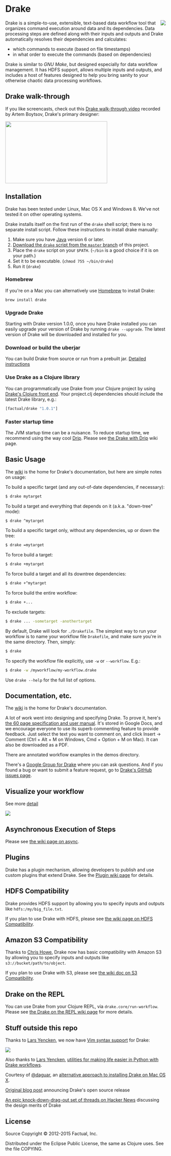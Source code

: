 # Drake

<img src="http://gdurl.com/MpUL" align="right"/>

Drake is a simple-to-use, extensible, text-based data workflow tool that organizes command execution around data and its dependencies. Data processing steps are defined along with their inputs and outputs and Drake automatically resolves their dependencies and calculates:

 * which commands to execute (based on file timestamps)
 * in what order to execute the commands (based on dependencies)

Drake is similar to _GNU Make_, but designed especially for data workflow management. It has HDFS support, allows multiple inputs and outputs, and includes a host of features designed to help you bring sanity to your otherwise chaotic data processing workflows.

## Drake walk-through

If you like screencasts, check out this [Drake walk-through video](http://www.youtube.com/watch?v=BUgxmvpuKAs) recorded by Artem Boytsov, Drake's primary designer:

<a href="http://www.youtube.com/watch?v=BUgxmvpuKAs">
  <img src="https://lh6.googleusercontent.com/-wOmqvTkHHk0/UQBnQaVcXJI/AAAAAAAAAC4/apFtmcPXCPQ/s800/Screen%2520Shot%25202013-01-23%2520at%25202.41.43%2520PM.png" width="320" height="195"/>
</a>

## Installation

Drake has been tested under Linux, Mac OS X and Windows 8. We've not tested it on other operating systems.

Drake installs itself on the first run of the `drake` shell script; there is no
separate install script.  Follow these instructions to install drake manually:

1. Make sure you have [Java](https://www.java.com) version 6 or later.
2. [Download the `drake` script from the `master` branch](https://raw.githubusercontent.com/Factual/drake/master/bin/drake)
 of this project.
3. Place the `drake` script on your `$PATH`. (`~/bin` is a good choice if it is on your path.)
4. Set it to be executable. (`chmod 755 ~/bin/drake`)
5. Run it (`drake`) 

### Homebrew

If you're on a Mac you can alternatively use [Homebrew](http://brew.sh/) to install Drake:
```
brew install drake
```

### Upgrade Drake

Starting with Drake version 1.0.0, once you have Drake installed you can easily upgrade your version of Drake by running `drake --upgrade`. The latest version of Drake will be downloaded and installed for you.

### Download or build the uberjar

You can build Drake from source or run from a prebuilt jar. [Detailed instructions](https://github.com/Factual/drake/wiki/Download-or-build-the-uberjar)


### Use Drake as a Clojure library

You can programmatically use Drake from your Clojure project by using [Drake's Clojure front end](https://github.com/Factual/drake/wiki/A-Clojure-Frontend-to-Drake). Your project.clj dependencies should include the latest Drake library, e.g.:

```clojure
[factual/drake "1.0.1"]
```

### Faster startup time

The JVM startup time can be a nuisance. To reduce startup time, we recommend using the way cool [Drip](https://github.com/flatland/drip). Please see [the Drake with Drip](https://github.com/Factual/drake/wiki/Faster-startup:-Drake-with-Drip) wiki page.

## Basic Usage

The [wiki](https://github.com/Factual/drake/wiki) is the home for Drake's documentation, but here are simple notes on usage:

To build a specific target (and any out-of-date dependencies, if necessary):

```bash
$ drake mytarget
```

To build a target and everything that depends on it (a.k.a. "down-tree" mode):

```bash
$ drake ^mytarget
```

To build a specific target only, without any dependencies, up or down the tree:

```bash
$ drake =mytarget
```

To force build a target:

```bash
$ drake +mytarget
```

To force build a target and all its downtree dependencies:

```bash
$ drake +^mytarget
```

To force build the entire workflow:

```bash
$ drake +...
```

To exclude targets:

```bash
$ drake ... -sometarget -anothertarget
```

By default, Drake will look for `./Drakefile`. The simplest way to run your workflow is to name your workflow file `Drakefile`, and make sure you're in the same directory. Then, simply:

```bash
$ drake
```

To specify the workflow file explicitly, use `-w` or `--workflow`. E.g.:

```bash
$ drake -w /myworkflow/my-workflow.drake
```

Use `drake --help` for the full list of options.

## Documentation, etc.

The [wiki](https://github.com/Factual/drake/wiki) is the home for Drake's documentation.

A lot of work went into designing and specifying Drake. To prove it, here's [the 60 page specification and user manual](https://docs.google.com/document/d/1bF-OKNLIG10v_lMes_m4yyaJtAaJKtdK0Jizvi_MNsg/edit). It's stored in Google Docs, and we encourage everyone to use its superb commenting feature to provide feedback. Just select the text you want to comment on, and click Insert -> Comment (Ctrl + Alt + M on Windows, Cmd + Option + M on Mac). It can also be downloaded as a PDF.

There are annotated workflow examples in the demos directory.

There's a [Google Group for Drake](https://groups.google.com/forum/?fromgroups#!forum/drake-workflow) where you can ask questions. And if you found a bug or want to submit a feature request, go to [Drake's GitHub issues page](https://github.com/Factual/drake/issues?sort=created&state=open).

## Visualize your workflow
See more [detail](https://github.com/Factual/drake/wiki/Visualize-your-workflow)

<img src="https://cloud.githubusercontent.com/assets/855457/7533038/509e37f8-f5a0-11e4-8c2e-8951272811af.png"/>

## Asynchronous Execution of Steps

Please see [the wiki page on async](https://github.com/Factual/drake/wiki/Async-Execution-of-Steps).

## Plugins

Drake has a plugin mechanism, allowing developers to publish and use custom plugins that extend Drake. See the [Plugin wiki page](https://github.com/Factual/drake/wiki/Plugins) for details.

## HDFS Compatibility

Drake provides HDFS support by allowing you to specify inputs and outputs like `hdfs:/my/big_file.txt`.

If you plan to use Drake with HDFS, please see [the wiki page on HDFS Compatibility](https://github.com/Factual/drake/wiki/HDFS-Compatibility).

## Amazon S3 Compatibility

Thanks to [Chris Howe](https://github.com/howech), Drake now has basic compatibility with Amazon S3 by allowing you to specify
inputs and outputs like `s3://bucket/path/to/object`.

If you plan to use Drake with S3, please see [the wiki doc on S3 Compatibility](https://github.com/Factual/drake/wiki/S3-Compatibility).

## Drake on the REPL

You can use Drake from your Clojure REPL, via `drake.core/run-workflow`. Please see [the Drake on the REPL wiki page](https://github.com/Factual/drake/wiki/Drake-on-the-REPL) for more details.

## Stuff outside this repo

Thanks to [Lars Yencken](https://github.com/larsyencken), we now have [Vim syntax support](https://bitbucket.org/larsyencken/vim-drake-syntax) for Drake:

<img src="https://lh3.googleusercontent.com/-mqNpFqf7P0k/UQoXkpAqr1I/AAAAAAAAADU/U5zrvozVmzE/s400/image.png"/>

Also thanks to [Lars Yencken](https://github.com/larsyencken), [utilities for making life easier in Python with Drake workflows](https://pypi.python.org/pypi/drakeutil).

Courtesy of [@daguar](https://gist.github.com/daguar), an [alternative approach to installing Drake on Mac OS X](https://gist.github.com/daguar/5368778).

[Original blog post](http://blog.factual.com/introducing-drake-a-kind-of-make-for-data) announcing Drake's open source release

[An epic knock-down-drag-out set of threads on Hacker News](https://news.ycombinator.com/item?id=5110921) discussing the design merits of Drake



## License

Source Copyright © 2012-2015 Factual, Inc.

Distributed under the Eclipse Public License, the same as Clojure uses. See the file COPYING.
